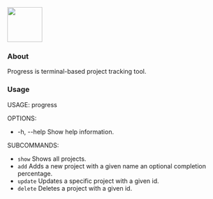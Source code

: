 <img src="https://images.squarespace-cdn.com/content/v1/5ad5802f5cfd790758c31f75/1595539664836-V8GCANRP1SMLBPW76QCZ/ke17ZwdGBToddI8pDm48kIoaPtgIyHAVrwNYJPXWYLRZw-zPPgdn4jUwVcJE1ZvWQUxwkmyExglNqGp0IvTJZamWLI2zvYWH8K3-s_4yszcp2ryTI0HqTOaaUohrI8PIDHEXet5SJZ2b_-fg3i9L0GrygK0aXt4dJPAhm41PjP0/progress_logo.png?format=300w" width="80" height="80">

### About

Progress is terminal-based project tracking tool.

### Usage

USAGE: progress <subcommand>

OPTIONS:
-  -h, --help              Show help information.

SUBCOMMANDS:
-  `show`                    Shows all projects.
-  `add`                     Adds a new project with a given name an optional completion percentage.
-  `update`                  Updates a specific project with a given id.
-  `delete`                  Deletes a project with a given id.
